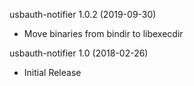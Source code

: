 usbauth-notifier 1.0.2 (2019-09-30)
  * Move binaries from bindir to libexecdir

usbauth-notifier 1.0 (2018-02-26)
  * Initial Release
